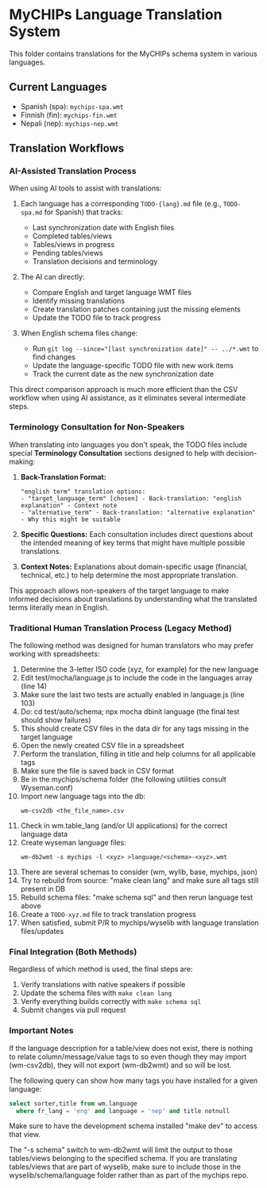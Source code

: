 # MyCHIPs Language Translation System

This folder contains translations for the MyCHIPs schema system in various languages.

## Current Languages

- Spanish (spa): `mychips-spa.wmt`
- Finnish (fin): `mychips-fin.wmt`
- Nepali (nep): `mychips-nep.wmt`

## Translation Workflows

### AI-Assisted Translation Process

When using AI tools to assist with translations:

1. Each language has a corresponding `TODO-{lang}.md` file (e.g., `TODO-spa.md` for Spanish) that tracks:
   - Last synchronization date with English files
   - Completed tables/views
   - Tables/views in progress
   - Pending tables/views
   - Translation decisions and terminology

2. The AI can directly:
   - Compare English and target language WMT files
   - Identify missing translations
   - Create translation patches containing just the missing elements
   - Update the TODO file to track progress

3. When English schema files change:
   - Run `git log --since="[last synchronization date]" -- ../*.wmt` to find changes
   - Update the language-specific TODO file with new work items
   - Track the current date as the new synchronization date

This direct comparison approach is much more efficient than the CSV workflow when using AI assistance, as it eliminates several intermediate steps.

### Terminology Consultation for Non-Speakers

When translating into languages you don't speak, the TODO files include special **Terminology Consultation** sections designed to help with decision-making:

1. **Back-Translation Format:**
   ```
   "english term" translation options:
   - "target_language_term" [chosen] - Back-translation: "english explanation" - Context note
   - "alternative_term" - Back-translation: "alternative explanation" - Why this might be suitable
   ```

2. **Specific Questions:**
   Each consultation includes direct questions about the intended meaning of key terms that might have multiple possible translations.

3. **Context Notes:**
   Explanations about domain-specific usage (financial, technical, etc.) to help determine the most appropriate translation.

This approach allows non-speakers of the target language to make informed decisions about translations by understanding what the translated terms literally mean in English.

### Traditional Human Translation Process (Legacy Method)

The following method was designed for human translators who may prefer working with spreadsheets:

1. Determine the 3-letter ISO code (xyz, for example) for the new language
2. Edit test/mocha/language.js to include the code in the languages array (line 14)
3. Make sure the last two tests are actually enabled in language.js (line 103)
4. Do: cd test/auto/schema; npx mocha dbinit language (the final test should show failures)
5. This should create CSV files in the data dir for any tags missing in the target language
6. Open the newly created CSV file in a spreadsheet
7. Perform the translation, filling in title and help columns for all applicable tags
8. Make sure the file is saved back in CSV format
9. Be in the mychips/schema folder (the following utilities consult Wyseman.conf)
10. Import new language tags into the db:
    ```
    wm-csv2db <the_file_name>.csv
    ```
11. Check in wm.table_lang (and/or UI applications) for the correct language data
12. Create wyseman language files:
    ```
    wm-db2wmt -s mychips -l <xyz> >language/<schema>-<xyz>.wmt
    ```
13. There are several schemas to consider (wm, wylib, base, mychips, json)
14. Try to rebuild from source: "make clean lang" and make sure all tags still present in DB
15. Rebuild schema files: "make schema sql" and then rerun language test above
16. Create a `TODO-xyz.md` file to track translation progress
17. When satisfied, submit P/R to mychips/wyselib with language translation files/updates

### Final Integration (Both Methods)

Regardless of which method is used, the final steps are:

1. Verify translations with native speakers if possible
2. Update the schema files with `make clean lang`
3. Verify everything builds correctly with `make schema sql`
4. Submit changes via pull request

### Important Notes

If the language description for a table/view does not exist, there is nothing to
relate column/message/value tags to so even though they may import (wm-csv2db), they will 
not export (wm-db2wmt) and so will be lost.

The following query can show how many tags you have installed for a given language:
```sql
select sorter,title from wm.language 
  where fr_lang = 'eng' and language = 'nep' and title notnull
```

Make sure to have the development schema installed "make dev" to access that view.

The "-s schema" switch to wm-db2wmt will limit the output to those tables/views belonging
to the specified schema. If you are translating tables/views that are part of wyselib,
make sure to include those in the wyselib/schema/language folder rather than as part of
the mychips repo.